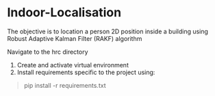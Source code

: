 # Indoor-Localisation

The objective is to location a person 2D position inside a building using Robust Adaptive Kalman Filter (RAKF) algorithm

Navigate to the hrc directory

1. Create and activate virtual environment
2. Install requirements specific to the project using:

> pip install -r requirements.txt

